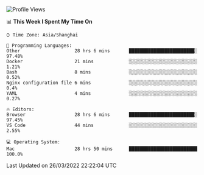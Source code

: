 <!--START_SECTION:waka-->
![Profile Views](http://img.shields.io/badge/Profile%20Views-2-blue)

📊 **This Week I Spent My Time On** 

```text
⌚︎ Time Zone: Asia/Shanghai

💬 Programming Languages: 
Other                    28 hrs 6 mins       ████████████████████████░   97.48% 
Docker                   21 mins             ░░░░░░░░░░░░░░░░░░░░░░░░░   1.21% 
Bash                     8 mins              ░░░░░░░░░░░░░░░░░░░░░░░░░   0.52% 
Nginx configuration file 6 mins              ░░░░░░░░░░░░░░░░░░░░░░░░░   0.4% 
YAML                     4 mins              ░░░░░░░░░░░░░░░░░░░░░░░░░   0.27%

🔥 Editors: 
Browser                  28 hrs 6 mins       ████████████████████████░   97.45% 
VS Code                  44 mins             ░░░░░░░░░░░░░░░░░░░░░░░░░   2.55%

💻 Operating System: 
Mac                      28 hrs 50 mins      █████████████████████████   100.0%

```


 Last Updated on 26/03/2022 22:22:04 UTC
<!--END_SECTION:waka-->